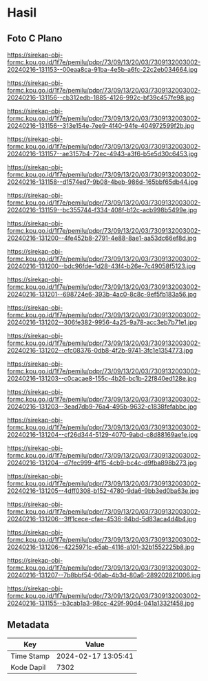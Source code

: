 # Hasil

## Foto C Plano

https://sirekap-obj-formc.kpu.go.id/1f7e/pemilu/pdpr/73/09/13/20/03/7309132003002-20240216-131153--00eaa8ca-91ba-4e5b-a6fc-22c2eb034664.jpg

https://sirekap-obj-formc.kpu.go.id/1f7e/pemilu/pdpr/73/09/13/20/03/7309132003002-20240216-131156--cb312edb-1885-4126-992c-bf39c457fe98.jpg

https://sirekap-obj-formc.kpu.go.id/1f7e/pemilu/pdpr/73/09/13/20/03/7309132003002-20240216-131156--313e154e-7ee9-4f40-94fe-404972599f2b.jpg

https://sirekap-obj-formc.kpu.go.id/1f7e/pemilu/pdpr/73/09/13/20/03/7309132003002-20240216-131157--ae3157b4-72ec-4943-a3f6-b5e5d30c6453.jpg

https://sirekap-obj-formc.kpu.go.id/1f7e/pemilu/pdpr/73/09/13/20/03/7309132003002-20240216-131158--d1574ed7-9b08-4beb-986d-165bbf65db44.jpg

https://sirekap-obj-formc.kpu.go.id/1f7e/pemilu/pdpr/73/09/13/20/03/7309132003002-20240216-131159--bc355744-f334-408f-b12c-acb998b5499e.jpg

https://sirekap-obj-formc.kpu.go.id/1f7e/pemilu/pdpr/73/09/13/20/03/7309132003002-20240216-131200--4fe452b8-2791-4e88-8ae1-aa53dc66ef8d.jpg

https://sirekap-obj-formc.kpu.go.id/1f7e/pemilu/pdpr/73/09/13/20/03/7309132003002-20240216-131200--bdc96fde-1d28-43f4-b26e-7c49058f5123.jpg

https://sirekap-obj-formc.kpu.go.id/1f7e/pemilu/pdpr/73/09/13/20/03/7309132003002-20240216-131201--698724e6-393b-4ac0-8c8c-9ef5fb183a56.jpg

https://sirekap-obj-formc.kpu.go.id/1f7e/pemilu/pdpr/73/09/13/20/03/7309132003002-20240216-131202--306fe382-9956-4a25-9a78-acc3eb7b71e1.jpg

https://sirekap-obj-formc.kpu.go.id/1f7e/pemilu/pdpr/73/09/13/20/03/7309132003002-20240216-131202--cfc08376-0db8-4f2b-9741-3fc1e1354773.jpg

https://sirekap-obj-formc.kpu.go.id/1f7e/pemilu/pdpr/73/09/13/20/03/7309132003002-20240216-131203--c0cacae8-155c-4b26-bc1b-22f840ed128e.jpg

https://sirekap-obj-formc.kpu.go.id/1f7e/pemilu/pdpr/73/09/13/20/03/7309132003002-20240216-131203--3ead7db9-76a4-495b-9632-c1838fefabbc.jpg

https://sirekap-obj-formc.kpu.go.id/1f7e/pemilu/pdpr/73/09/13/20/03/7309132003002-20240216-131204--cf26d344-5129-4070-9abd-c8d88169ae1e.jpg

https://sirekap-obj-formc.kpu.go.id/1f7e/pemilu/pdpr/73/09/13/20/03/7309132003002-20240216-131204--d7fec999-4f15-4cb9-bc4c-d9fba898b273.jpg

https://sirekap-obj-formc.kpu.go.id/1f7e/pemilu/pdpr/73/09/13/20/03/7309132003002-20240216-131205--4dff0308-b152-4780-9da6-9bb3ed0ba63e.jpg

https://sirekap-obj-formc.kpu.go.id/1f7e/pemilu/pdpr/73/09/13/20/03/7309132003002-20240216-131206--3ff1cece-cfae-4536-84bd-5d83aca4d4b4.jpg

https://sirekap-obj-formc.kpu.go.id/1f7e/pemilu/pdpr/73/09/13/20/03/7309132003002-20240216-131206--4225971c-e5ab-4116-a101-32b1552225b8.jpg

https://sirekap-obj-formc.kpu.go.id/1f7e/pemilu/pdpr/73/09/13/20/03/7309132003002-20240216-131207--7b8bbf54-06ab-4b3d-80a6-289202821006.jpg

https://sirekap-obj-formc.kpu.go.id/1f7e/pemilu/pdpr/73/09/13/20/03/7309132003002-20240216-131155--b3cab1a3-98cc-429f-90d4-041a1332f458.jpg


## Metadata

| Key        | Value               |
| ---------- | ------------------- |
| Time Stamp | 2024-02-17 13:05:41 |
| Kode Dapil | 7302                |



